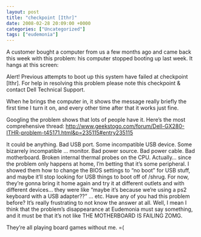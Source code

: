 ```yaml
---
layout: post
title: "checkpoint [Ithr]"
date: 2008-02-28 20:09:00 +0000
categories: ["Uncategorized"]
tags: ["eudemonia"]
---
```


A customer bought a computer from us a few months ago and came back this week with this problem: his computer stopped booting up last week. It hangs at this screen:

Alert! Previous attempts to boot up this system have failed at checkpoint [Ithr]. For help in resolving this problem please note this checkpoint & contact Dell Technical Support.

When he brings the computer in, it shows the message really briefly the first time I turn it on, and every other time after that it works just fine.

Googling the problem shows that lots of people have it. Here’s the most comprehensive thread: http://www.geekstogo.com/forum/Dell-GX280-ITHR-problem-t45171.html&p=235115#entry235115

It could be anything. Bad USB port. Some incompatible USB device. Some bizarrely incompatible … monitor. Bad power source. Bad power cable. Bad motherboard. Broken internal thermal probes on the CPU. Actually… since the problem only happens at home, I’m betting that it’s some peripheral. I showed them how to change the BIOS settings to “no boot” for USB stuff, and maybe it’ll stop looking for USB things to boot off of /shrug. For now, they’re gonna bring it home again and try it at different outlets and with different devices… they were like “maybe it’s because we’re using a ps2 keyboard with a USB adapter??” … etc. Have any of you had this problem before? It’s really frustrating to not know the answer at all. Well, I mean I think that the problem’s disappearance at Eudemonia must say something, and it must be that it’s not like THE MOTHERBOARD IS FAILING ZOMG.

They’re all playing board games without me. =(